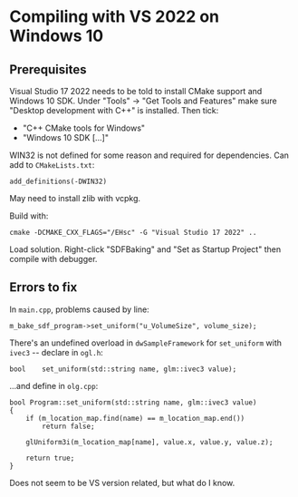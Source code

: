 # Compiling with VS 2022 on Windows 10

## Prerequisites

Visual Studio 17 2022 needs to be told to install CMake support and Windows 10 SDK. Under "Tools" -> "Get Tools and Features" make sure "Desktop development with C++" is installed. Then tick:

- "C++ CMake tools for Windows"
- "Windows 10 SDK [...]"

WIN32 is not defined for some reason and required for dependencies. Can add to `CMakeLists.txt`:

    add_definitions(-DWIN32) 

May need to install zlib with vcpkg.

Build with:

    cmake -DCMAKE_CXX_FLAGS="/EHsc" -G "Visual Studio 17 2022" ..

Load solution. Right-click "SDFBaking" and "Set as Startup Project" then compile with debugger.

## Errors to fix

In `main.cpp`, problems caused by line:

    m_bake_sdf_program->set_uniform("u_VolumeSize", volume_size);

There's an undefined overload in `dwSampleFramework` for `set_uniform` with `ivec3` -- declare in `ogl.h`:

    bool    set_uniform(std::string name, glm::ivec3 value);

...and define in `olg.cpp`:

    bool Program::set_uniform(std::string name, glm::ivec3 value)
    {
        if (m_location_map.find(name) == m_location_map.end())
            return false;

        glUniform3i(m_location_map[name], value.x, value.y, value.z);

        return true;
    }

Does not seem to be VS version related, but what do I know.
